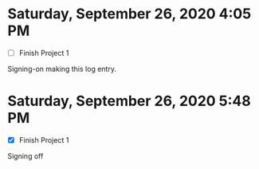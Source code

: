 # Saturday, September 26, 2020 4:05 PM
- [ ] Finish Project 1

Signing-on making this log entry.

# Saturday, September 26, 2020 5:48 PM
- [x] Finish Project 1

Signing off